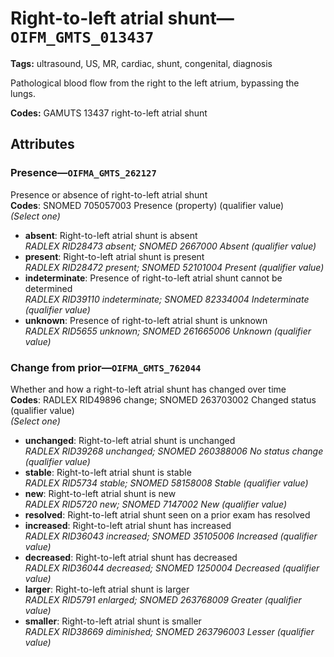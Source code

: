 # Right-to-left atrial shunt—`OIFM_GMTS_013437`

**Tags:** ultrasound, US, MR, cardiac, shunt, congenital, diagnosis

Pathological blood flow from the right to the left atrium, bypassing the lungs.

**Codes:** GAMUTS 13437 right-to-left atrial shunt

## Attributes

### Presence—`OIFMA_GMTS_262127`

Presence or absence of right-to-left atrial shunt  
**Codes**: SNOMED 705057003 Presence (property) (qualifier value)  
*(Select one)*

- **absent**: Right-to-left atrial shunt is absent  
_RADLEX RID28473 absent; SNOMED 2667000 Absent (qualifier value)_
- **present**: Right-to-left atrial shunt is present  
_RADLEX RID28472 present; SNOMED 52101004 Present (qualifier value)_
- **indeterminate**: Presence of right-to-left atrial shunt cannot be determined  
_RADLEX RID39110 indeterminate; SNOMED 82334004 Indeterminate (qualifier value)_
- **unknown**: Presence of right-to-left atrial shunt is unknown  
_RADLEX RID5655 unknown; SNOMED 261665006 Unknown (qualifier value)_

### Change from prior—`OIFMA_GMTS_762044`

Whether and how a right-to-left atrial shunt has changed over time  
**Codes**: RADLEX RID49896 change; SNOMED 263703002 Changed status (qualifier value)  
*(Select one)*

- **unchanged**: Right-to-left atrial shunt is unchanged  
_RADLEX RID39268 unchanged; SNOMED 260388006 No status change (qualifier value)_
- **stable**: Right-to-left atrial shunt is stable  
_RADLEX RID5734 stable; SNOMED 58158008 Stable (qualifier value)_
- **new**: Right-to-left atrial shunt is new  
_RADLEX RID5720 new; SNOMED 7147002 New (qualifier value)_
- **resolved**: Right-to-left atrial shunt seen on a prior exam has resolved  
- **increased**: Right-to-left atrial shunt has increased  
_RADLEX RID36043 increased; SNOMED 35105006 Increased (qualifier value)_
- **decreased**: Right-to-left atrial shunt has decreased  
_RADLEX RID36044 decreased; SNOMED 1250004 Decreased (qualifier value)_
- **larger**: Right-to-left atrial shunt is larger  
_RADLEX RID5791 enlarged; SNOMED 263768009 Greater (qualifier value)_
- **smaller**: Right-to-left atrial shunt is smaller  
_RADLEX RID38669 diminished; SNOMED 263796003 Lesser (qualifier value)_